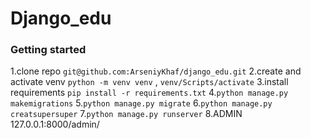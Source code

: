 # Django_edu

### Getting started
1.clone repo `git@github.com:ArseniyKhaf/django_edu.git`
2.create and activate venv `python -m venv venv` , `venv/Scripts/activate`
3.install requirements `pip install -r requirements.txt`
4.`python manage.py makemigrations`
5.`python manage.py migrate`
6.`python manage.py creatsupersuper`
7.`python manage.py runserver`
8.ADMIN 127.0.0.1:8000/admin/